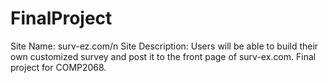 # FinalProject
Site Name: surv-ez.com/n
Site Description: Users will be able to build their own customized survey and post it to the front page of surv-ex.com. Final project for COMP2068.
